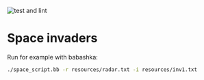 ![test and lint](https://github.com/AndreaCrotti/space-invaders/actions/workflows/main.yml/badge.svg)

# Space invaders

Run for example with babashka:

```sh
./space_script.bb -r resources/radar.txt -i resources/inv1.txt
```
